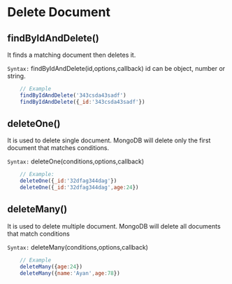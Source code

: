 # Delete Document

## findByIdAndDelete()

It finds a matching document then deletes it.

`Syntax:` findByIdAndDelete(id,options,callback)
id can be object, number or string.

```js
    // Example
    findByIdAndDelete('343csda43sadf')
    findByIdAndDelete({_id:'343csda43sadf'})
```

## deleteOne()

It is used to delete single document. MongoDB will delete only the first document that matches conditions.

`Syntax:` deleteOne(conditions,options,callback)

```js
    // Example:
    deleteOne({_id:'32dfag344dag'})
    deleteOne({_id:'32dfag344dag',age:24})
```

## deleteMany()

It is used to delete multiple document. MongoDB will delete all documents that match conditions

`Syntax:` deleteMany(conditions,options,callback)

```js
    // Example
    deleteMany({age:24})
    deleteMany({name:'Ayan',age:78})
```
